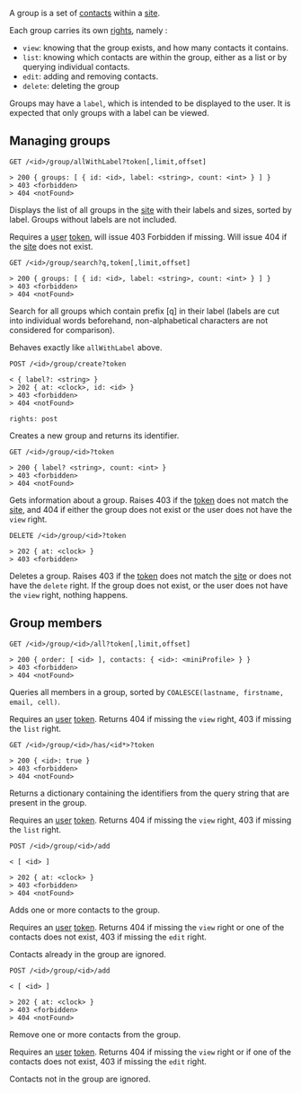 A group is a set of [contacts](contact.md) within a [site](site.md). 

Each group carries its own [rights](right.md), namely : 

 - `view`: knowing that the group exists, and how many contacts it 
   contains.
 - `list`: knowing which contacts are within the group, either as a list
    or by querying individual contacts. 
 - `edit`: adding and removing contacts.
 - `delete`: deleting the group

Groups may have a `label`, which is intended to be displayed to the user.
It is expected that only groups with a label can be viewed. 

## Managing groups

    GET /<id>/group/allWithLabel?token[,limit,offset]

    > 200 { groups: [ { id: <id>, label: <string>, count: <int> } ] }
    > 403 <forbidden>
    > 404 <notFound>    

Displays the list of all groups in the [site](site.md) with their labels 
and sizes, sorted by label. Groups without labels are not included.

Requires a [user](user.md) [token](token.md), will issue 403 Forbidden if
missing. Will issue 404 if the [site](site.md) does not exist.

    GET /<id>/group/search?q,token[,limit,offset]

    > 200 { groups: [ { id: <id>, label: <string>, count: <int> } ] }
    > 403 <forbidden>
    > 404 <notFound>

Search for all groups which contain prefix [q] in their label (labels are cut
into individual words beforehand, non-alphabetical characters are not 
considered for comparison). 

Behaves exactly like `allWithLabel` above.

    POST /<id>/group/create?token

    < { label?: <string> }
    > 202 { at: <clock>, id: <id> }
    > 403 <forbidden>
    > 404 <notFound>

    rights: post

Creates a new group and returns its identifier.

    GET /<id>/group/<id>?token

    > 200 { label? <string>, count: <int> }
    > 403 <forbidden>
    > 404 <notFound>

Gets information about a group. Raises 403 if the [token](token.md) does not
match the [site](site.md), and 404 if either the group does not exist or 
the user does not have the `view` right.

    DELETE /<id>/group/<id>?token

    > 202 { at: <clock> }
    > 403 <forbidden>

Deletes a group. Raises 403 if the [token](token.md) does not
match the [site](site.md) or does not have the `delete` right.
If the group does not exist, or the user does not have the `view`
right, nothing happens.

## Group members

    GET /<id>/group/<id>/all?token[,limit,offset]

    > 200 { order: [ <id> ], contacts: { <id>: <miniProfile> } }
    > 403 <forbidden>
    > 404 <notFound>

Queries all members in a group, sorted by 
`COALESCE(lastname, firstname, email, cell)`.

Requires an [user](user.md) [token](token.md). Returns 404 if missing the
`view` right, 403 if missing the `list` right.

    GET /<id>/group/<id>/has/<id*>?token

    > 200 { <id>: true }
    > 403 <forbidden>
    > 404 <notFound>

Returns a dictionary containing the identifiers from the query string
that are present in the group.

Requires an [user](user.md) [token](token.md). Returns 404 if missing the
`view` right, 403 if missing the `list` right.

    POST /<id>/group/<id>/add

    < [ <id> ]

    > 202 { at: <clock> }
    > 403 <forbidden>
    > 404 <notFound>

Adds one or more contacts to the group.

Requires an [user](user.md) [token](token.md). Returns 404 if missing the
`view` right or one of the contacts does not exist, 403 if missing the 
`edit` right.

Contacts already in the group are ignored.

    POST /<id>/group/<id>/add

    < [ <id> ]

    > 202 { at: <clock> }
    > 403 <forbidden>
    > 404 <notFound>

Remove one or more contacts from the group.

Requires an [user](user.md) [token](token.md). Returns 404 if missing the
`view` right or if one of the contacts does not exist, 403 if missing the 
`edit` right.

Contacts not in the group are ignored.

